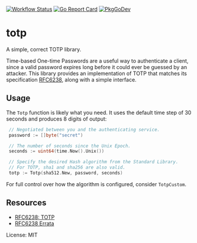 [![Workflow Status](https://github.com/fosskers/totp/workflows/Go/badge.svg)](https://github.com/fosskers/totp/actions?query=workflow%3A%22Go%22)
[![Go Report Card](https://goreportcard.com/badge/github.com/fosskers/totp)](https://goreportcard.com/report/github.com/fosskers/totp)
[![PkgGoDev](https://pkg.go.dev/badge/github.com/fosskers/totp)](https://pkg.go.dev/github.com/fosskers/totp)

# totp

A simple, correct TOTP library.

Time-based One-time Passwords are a useful way to authenticate a client,
since a valid password expires long before it could ever be guessed by an
attacker. This library provides an implementation of TOTP that matches its
specification [RFC6238], along with a simple interface.

## Usage

The `Totp` function is likely what you need. It uses the default time step
of 30 seconds and produces 8 digits of output:

```go
 // Negotiated between you and the authenticating service.
 password := []byte("secret")

 // The number of seconds since the Unix Epoch.
 seconds := uint64(time.Now().Unix())

 // Specify the desired Hash algorithm from the Standard Library.
 // For TOTP, sha1 and sha256 are also valid.
 totp := Totp(sha512.New, password, seconds)
```

For full control over how the algorithm is configured, consider
`TotpCustom`.

## Resources
- [RFC6238: TOTP][RFC6238]
- [RFC6238 Errata](https://www.rfc-editor.org/errata_search.php?rfc=6238)

[RFC6238]: https://tools.ietf.org/html/rfc6238

License: MIT

